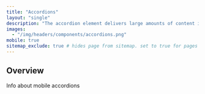 ```yaml
---
title: "Accordions"
layout: "single"
description: "The accordion element delivers large amounts of content in a small space through progressive disclosure." # this displays in header
images:
  - "/img/headers/components/accordions.png"
mobile: true
sitemap_exclude: true # hides page from sitemap. set to true for pages you want to hide or don't want to promote
---
```


## Overview

Info about mobile accordions
